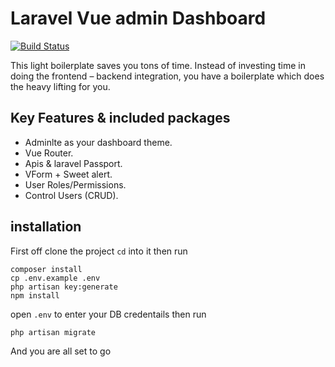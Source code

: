 # Laravel Vue admin Dashboard
[![Build Status](https://travis-ci.org/MagedAhmad/Larave-Vue-Dashboard.svg?branch=master)](https://travis-ci.org/MagedAhmad/Larave-Vue-Dashboard)

This light boilerplate saves you tons of time. Instead of investing time in doing the frontend – backend integration, you have a boilerplate which does the heavy lifting for you. 

## Key Features & included packages

- Adminlte as your dashboard theme.
- Vue Router.
- Apis & laravel Passport.
- VForm + Sweet alert.
- User Roles/Permissions.
- Control Users (CRUD).

## installation 

First off clone the project `cd` into it then run
```
composer install
cp .env.example .env
php artisan key:generate
npm install
```
open `.env` to enter your DB credentails then run 
```
php artisan migrate
```

And you are all set to go 